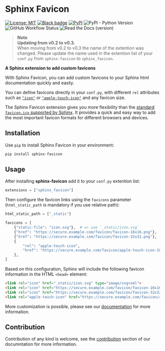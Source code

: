 # Sphinx Favicon

[![License: MIT](https://img.shields.io/badge/License-MIT-yellow.svg)](https://opensource.org/licenses/MIT)
[![Black badge](https://img.shields.io/badge/code%20style-black-000000.svg)](https://github.com/psf/black)
[![PyPI](https://img.shields.io/pypi/v/sphinx-favicon?logo=python&logoColor=white)](https://pypi.org/project/sphinx-favicon/)
![PyPI - Python Version](https://img.shields.io/pypi/pyversions/sphinx-favicon?color=orange&logo=python&logoColor=white)
![GitHub Workflow Status](https://img.shields.io/github/actions/workflow/status/tcmetzger/sphinx-favicon/basic-ci.yml?logo=github&logoColor=white)
![Read the Docs (version)](https://img.shields.io/readthedocs/sphinx-favicon/latest?logo=readthedocs&logoColor=white)

> **Note**  
> **Updating from v0.2 to v0.3.**  
> When moving from v0.2 to v0.3 the name of the extention was changed. Please update the name used in the extention list of your `conf.py` from `sphinx-favicon` to `sphinx_favicon`.

**A Sphinx extension to add custom favicons**

With Sphinx Favicon, you can add custom favicons to your Sphinx html
documentation quickly and easily.

You can define favicons directly in your `conf.py`, with different `rel`
attributes such as [`"icon"`](https://html.spec.whatwg.org/multipage/links.html#rel-icon)
or [`"apple-touch-icon"`](https://developer.apple.com/library/archive/documentation/AppleApplications/Reference/SafariWebContent/ConfiguringWebApplications/ConfiguringWebApplications.html) and
any favicon size.

The Sphinx Favicon extension gives you more flexibility than the [standard
`favicon.ico` supported by Sphinx](https://www.sphinx-doc.org/en/master/templating.html?highlight=favicon#favicon_url). It provides a quick and easy way to add the most
important favicon formats for different browsers and devices.

## Installation

Use ``pip`` to install Sphinx Favicon in your environment:

```sh
pip install sphinx-favicon
```

## Usage

After installing **sphinx-favicon** add it to your `conf.py` extention list:

```python
extensions = ["sphinx_favicon"]
```

Then configure the favicon links using the `favicons` parameter (`html_static_path` is mandatory if you use relative path): 

```python
html_static_path = ["_static"]

favicons = [
    {"static-file": "icon.svg"},  # => use `_static/icon.svg`
    {"href": "https://secure.example.com/favicon/favicon-16x16.png"},
    {"href": "https://secure.example.com/favicon/favicon-32x32.png"},
    {
        "rel": "apple-touch-icon",
        "href": "https://secure.example.com/favicon/apple-touch-icon-180x180.png",
    },
]
```

Based on this configuration, Sphinx will include the following favicon information in the HTML `<head>` element:

```html
<link rel="icon" href="_static/icon.svg" type="image/svg+xml">
<link rel="icon" href="https://secure.example.com/favicon/favicon-16x16.png" sizes="16x16" type="image/png">
<link rel="icon" href="https://secure.example.com/favicon/favicon-32x32.png" sizes="32x32" type="image/png">
<link rel="apple-touch-icon" href="https://secure.example.com/favicon/apple-touch-icon-180x180.png" sizes="180x180" type="image/png">
```

More customization is possible, please see our [documentation](https://sphinx-favicon.readthedocs.io/en/stable) for more information.

## Contribution

Contribution of any kind is welcome, see the [contribution](https://sphinx-favicon.readthedocs.io/en/stable#Contribute) section of our documntation for more information.